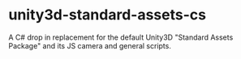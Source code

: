 unity3d-standard-assets-cs
==========================

A C# drop in replacement for the default Unity3D "Standard Assets Package" and its JS camera and general scripts.
